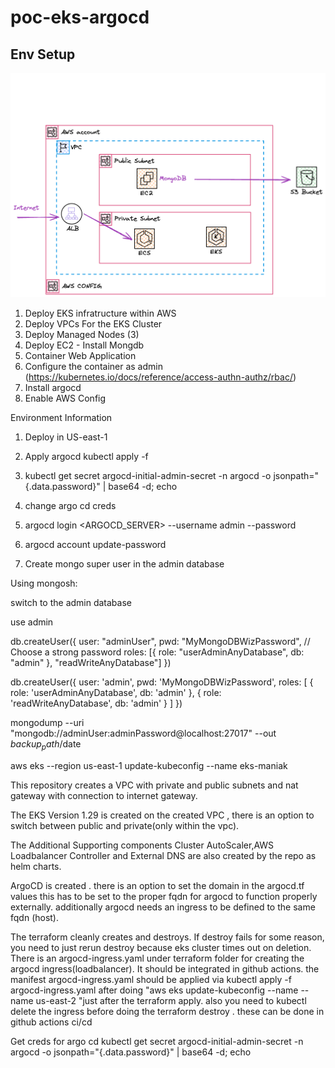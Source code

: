 # poc-eks-argocd

## Env Setup
![diagram](diagram.png)


1. Deploy EKS infratructure within AWS
2. Deploy VPCs For the EKS Cluster
3. Deploy Managed Nodes (3)
4. Deploy EC2 - Install Mongdb
5. Container Web Application 
6. Configure the container as admin (https://kubernetes.io/docs/reference/access-authn-authz/rbac/)
7. Install argocd 
8. Enable AWS Config


Environment Information

1. Deploy in US-east-1 
2. Apply argocd kubectl apply -f 
3. kubectl get secret argocd-initial-admin-secret -n argocd -o jsonpath="{.data.password}" | base64 -d; echo
4. change argo cd creds 
4. argocd login <ARGOCD_SERVER> --username admin --password <PASSWORD>
5. argocd account update-password


1. Create mongo super user in the admin database


Using mongosh:

switch to the admin database

use admin

db.createUser({
  user: "adminUser",
  pwd: "MyMongoDBWizPassword", // Choose a strong password
  roles: [{ role: "userAdminAnyDatabase", db: "admin" }, "readWriteAnyDatabase"]
})


db.createUser({
  user: 'admin',
  pwd: 'MyMongoDBWizPassword',
  roles: [
    { role: 'userAdminAnyDatabase', db: 'admin' },
    { role: 'readWriteAnyDatabase', db: 'admin' }
  ]
})

mongodump --uri "mongodb://adminUser:adminPassword@localhost:27017" --out $backup_path/$date



aws eks --region us-east-1 update-kubeconfig --name eks-maniak


This repository creates a VPC with private and public subnets and nat gateway with connection to internet gateway.

The EKS Version 1.29 is created on the created VPC , there is an option to switch between public and private(only within the vpc).

The Additional Supporting components Cluster AutoScaler,AWS Loadbalancer Controller and External DNS are also created by the repo as helm charts.

ArgoCD is created . there is an option to set the domain in the argocd.tf values this has to be set to the proper fqdn for argocd to function properly externally. additionally argocd needs an ingress to be defined to the same fqdn (host).

The terraform cleanly creates and destroys. If destroy fails for some reason, you need to just rerun destroy because eks cluster times out on deletion. There is an argocd-ingress.yaml under terraform folder for creating the argocd ingress(loadbalancer). It should be integrated in github actions. the manifest argocd-ingress.yaml should be applied via kubectl apply -f argocd-ingress.yaml after doing "aws eks update-kubeconfig --name --name us-east-2 "just after the terraform apply. also you need to kubectl delete the ingress before doing the terraform destroy . these can be done in github actions ci/cd

Get creds for argo cd kubectl get secret argocd-initial-admin-secret -n argocd -o jsonpath="{.data.password}" | base64 -d; echo